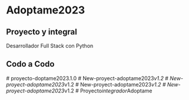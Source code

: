 ﻿# Adoptame2023
## Proyecto y integral 
Desarrollador Full Stack con Python
## Codo a Codo
#   p r o y e c t o - d o p t a m e 2 0 2 3 . 1 . 0  
 #   N e w - p r o y e c t - a d o p t a m e 2 0 2 3 _ v 1 . 2  
 #   N e w - p r o y e c t - a d o p t a m e 2 0 2 3 _ v 1 . 2  
 #   N e w - p r o y e c t - a d o p t a m e 2 0 2 3 _ v 1 . 2  
 #   N e w - p r o y e c t - a d o p t a m e 2 0 2 3 _ v 1 . 2  
 #   P r o y e c t o _ i n t e g r a d o r _ A d o p t a m e  
 